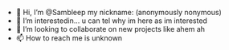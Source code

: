 - 👋 Hi, I’m @Sambleep my nickname: (anonymously nonymous)
- 👀 I’m interestedin... u can tel why im here as im interested
- 💞️ I’m looking to collaborate on new projects like ahem ah
- 📫 How to reach me is unknown 

<!---
Sambleep/Sambleep is a ✨ special ✨ repository because its `README.md` (this file) appears on your GitHub profile.
You can click the Preview link to take a look at your changes.
--->
